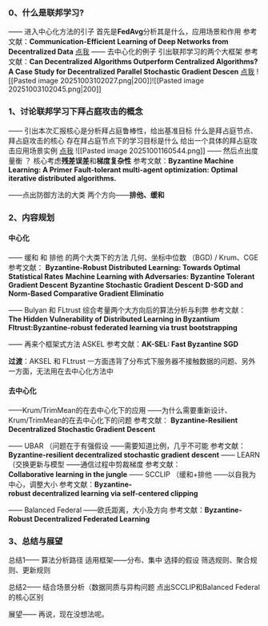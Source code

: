 ### 0、什么是联邦学习?
—— 进入中心化方法的引子
    首先是**FedAvg**分析其是什么，应用场景和作用
参考文献：**Communication-Efficient Learning of Deep Networks from Decentralized Data**
[点我](obsidian://open?vault=Note&file=%E8%AE%BA%E6%96%87%E7%A0%94%E7%A9%B6%2F2025.10.9%2F1%E3%80%81FedAvg)
—— 去中心化的例子
    引出联邦学习的两个大框架
参考文献：**Can Decentralized Algorithms Outperform Centralized Algorithms?A Case Study for Decentralized Parallel Stochastic Gradient Descen**
[点我](obsidian://open?vault=Note&file=%E8%AE%BA%E6%96%87%E7%A0%94%E7%A9%B6%2F2025.10.9%2F2%E3%80%81Can%20Decentralized%20Algorithms%20Outperform%20Centralized%20Algorithms.A%20Case%20Study%20for%20Decentralized%20Parallel%20Stochastic%20Gradient%20Descen)
![[Pasted image 20251003102027.png|200]]![[Pasted image 20251003102045.png|200]]
### 1、讨论联邦学习下拜占庭攻击的概念
——
引出本次汇报核心是分析拜占庭鲁棒性，给出基准目标
什么是拜占庭节点、拜占庭攻击的核心
存在拜占庭节点下的学习目标是什么
给出一个具体的拜占庭攻击应用场景实例
[点我](obsidian://open?vault=Note&file=%E8%AE%BA%E6%96%87%E7%A0%94%E7%A9%B6%2F2025.10.9%2F3%E3%80%81Byzantine%20Machine%20Learning%20A%20Primer)
![[Pasted image 20251001160544.png]]
—— 然后点出度量衡  ？ 
核心考虑**残差误差**和**梯度复杂性**
参考文献：**Byzantine Machine Learning: A Primer**
**Fault-tolerant multi-agent optimization: Optimal iterative distributed algorithms.** 

——点出防御方法的大类
    两个方向——**排他、缓和**

### 2、内容规划
#### 中心化
—— 缓和 和 排他 的两个大类下的方法
几何、坐标中位数 （BGD)  /    Krum、CGE
参考文献：
**Byzantine-Robust Distributed Learning: Towards Optimal Statistical Rates**
**Machine Learning with Adversaries: Byzantine Tolerant Gradient Descent**
**Byzantine Stochastic Gradient Descent**
**D-SGD and Norm-Based  Comparative Gradient Eliminatio**


—— Bulyan 和 FLtrust 综合考量两个大方向后的算法分析与利弊
参考文献：
**The Hidden Vulnerability of Distributed Learning in Byzantium**
**Fltrust:Byzantine-robust federated learning via trust bootstrapping**

—— 再来个框架式方法 ASKEL 
参考文献：**AK-SEL: Fast Byzantine SGD**

**过渡**：AKSEL 和 FLtrust 一方面违背了分布式下服务器不接触数据的问题、另外一方面，无法用在去中心化方法中

#### 去中心化
——Krum/TrimMean的在去中心化下的应用
——为什么需要重新设计、Krum/TrimMean的在去中心化下的问题
参考文献：
**Byzantine-Resilient Decentralized Stochastic Gradient Descent**

—— UBAR （问题在于有强假设   ——需要知道比例，几乎不可能
参考文献：**Byzantine-resilient decentralized stochastic gradient descent**
—— LEARN （交换更新与模型     ——通信过程中剪裁梯度
参考文献：**Collaborative learning in the jungle**
—— SCCLIP （缓和+排他             ——以自我为中心，调整大小
参考文献：**Byzantine-robust decentralized learning via self-centered clipping**

—— Balanced Federal    ——欧氏距离，大小及方向
参考文献：**Byzantine-Robust Decentralized Federated Learning**

### 3、总结与展望
总结1—— 算法分析路径
适用框架——分布、集中
选择的假设
筛选规则、聚合规则、更新规则

总结2—— 结合场景分析（数据同质与异构问题
点出SCCLIP和Balanced Federal的核心区别

展望—— 再说，现在没想法呢。